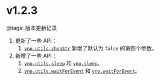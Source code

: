 # v1.2.3

@tags: 版本更新记录

1. 更新了一些 API：
    1. [`vno.utils.chopStr`](/zh/api/utils.md "#h2-8") 新增了默认为 `false` 的第四个参数。
1. 新增了一些 API：
    1. [`vno.utils.sleep`](/zh/api/utils.md "#h2-9") 和 [`vno.sleep`](/zh/api/vno.md "#h2-15")。
    1. [`vno.utils.waitForEvent`](/zh/api/utils.md "#h2-16") 和 [`vno.waitForEvent`](/zh/api/vno.md "#h2-17")。
